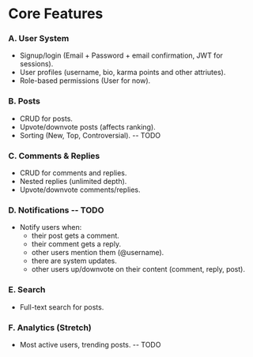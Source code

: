 # Core Features

### A. User System

- Signup/login (Email + Password + email confirmation, JWT for sessions).
- User profiles (username, bio, karma points and other attriutes).
- Role-based permissions (User for now).

### B. Posts

- CRUD for posts.
- Upvote/downvote posts (affects ranking).
- Sorting (New, Top, Controversial). -- TODO

### C. Comments & Replies

- CRUD for comments and replies.
- Nested replies (unlimited depth).
- Upvote/downvote comments/replies.

### D. Notifications  -- TODO

- Notify users when:
    - their post gets a comment.
    - their comment gets a reply.
    - other users mention them (@username).
    - there are system updates.
    - other users up/downvote on their content (comment, reply, post).

### E. Search

- Full-text search for posts.

### F. Analytics (Stretch)

- Most active users, trending posts. -- TODO